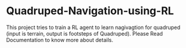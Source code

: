 # Quadruped-Navigation-using-RL
This project tries to train a RL agent to learn nagivagtion for quadruped (input is terrain, output is footsteps of Quadruped). Please Read Documentation to know more about details.

